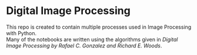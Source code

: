 # Digital Image Processing
This repo is created to contain multiple processes used in Image Processing with Python. </br>
Many of the notebooks are written using the algorithms given in <i>Digital Image Processing by Rafael C. Gonzalez and Richard E. Woods</i>.
